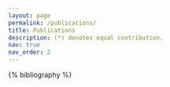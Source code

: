 ```yaml
---
layout: page
permalink: /publications/
title: Publications
description: (*) denotes equal contribution. 
nav: true
nav_order: 2
---
```


<!-- _pages/publications.md -->
<div class="publications">

{% bibliography %}

</div>
